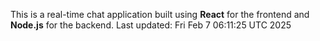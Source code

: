This is a real-time chat application built using **React** for the frontend and **Node.js** for the backend.
Last updated: Fri Feb  7 06:11:25 UTC 2025
